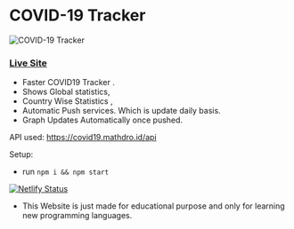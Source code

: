 # COVID-19 Tracker
![COVID-19 Tracker](https://i.ibb.co/X87BqVY/Screenshot-2020-04-13-at-10-14-58.png)

### [Live Site](http://2020covid19tracker.netlify.app/)

- Faster COVID19 Tracker . 
- Shows Global statistics, 
- Country Wise Statistics , 
- Automatic Push services. Which is update daily basis.
- Graph Updates Automatically once pushed.

API used: https://covid19.mathdro.id/api

Setup:
- run ```npm i && npm start```

[![Netlify Status](https://api.netlify.com/api/v1/badges/2960941b-4992-41ad-8be2-e071ca322652/deploy-status)](https://app.netlify.com/sites/covidtrackersite/deploys)


- This Website is just made for educational purpose and only for learning new programming languages.
